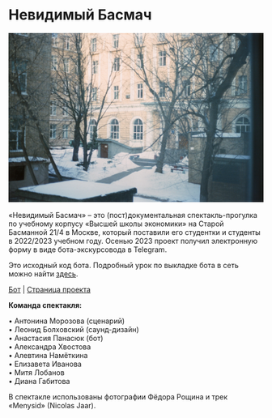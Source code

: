 # Невидимый Басмач
<img src="cover.jpg" width="700"/>

«Невидимый Басмач» – это (пост)документальная спектакль-прогулка по учебному корпусу «Высшей школы экономики» на Старой Басманной 21/4 в Москве, который поставили его студентки и студенты в 2022/2023 учебном году. Осенью 2023 проект получил электронную форму в виде бота-экскурсовода в Telegram.  

Это исходный код бота. Подробный урок по выкладке бота в сеть можно найти [здесь](https://github.com/elmiram/2016learnpython/blob/master/TelegramBot1.ipynb). 

[Бот](https://t.me/invisible_basmach_bot) | [Страница проекта](https://t.me/invisible_basmach) 

**Команда спектакля:**

• Антонина Морозова (сценарий)  
• Леонид Болховский (саунд-дизайн)  
• Анастасия Панасюк (бот)  
• Александра Хвостова  
• Алевтина Намёткина  
• Елизавета Иванова  
• Митя Лобанов  
• Диана Габитова  

В спектакле использованы фотографии Фёдора Рощина и трек «Menysid» (Nicolas Jaar).
